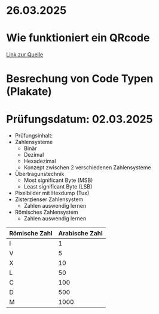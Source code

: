 # 26.03.2025

# Wie funktioniert ein QRcode
[Link zur Quelle](https://www.swetake.com/qrcode/qr1_en.html)
# Besrechung von Code Typen (Plakate)
# Prüfungsdatum: 02.03.2025
- Prüfungsinhalt:
- Zahlensysteme
  - Binär
  - Dezimal
  - Hexadezimal
  - Konzept zwischen 2 verschiedenen Zahlensysteme
- Übertragunstechnik
  - Most significant Byte (MSB)
  - Least significant Byte (LSB)
- Pixelbilder mit Hexdump (Tux)
- Zisterzienser Zahlensystem
  - Zahlen auswendig lernen
- Römisches Zahlensystem
  - Zahlen auswendig lernen

| Römische Zahl | Arabische Zahl |
|---------------|----------------|
| I             | 1              |
| V             | 5              |
| X             | 10             |
| L             | 50             |
| C             | 100            |
| D             | 500            |
| M             | 1000           |